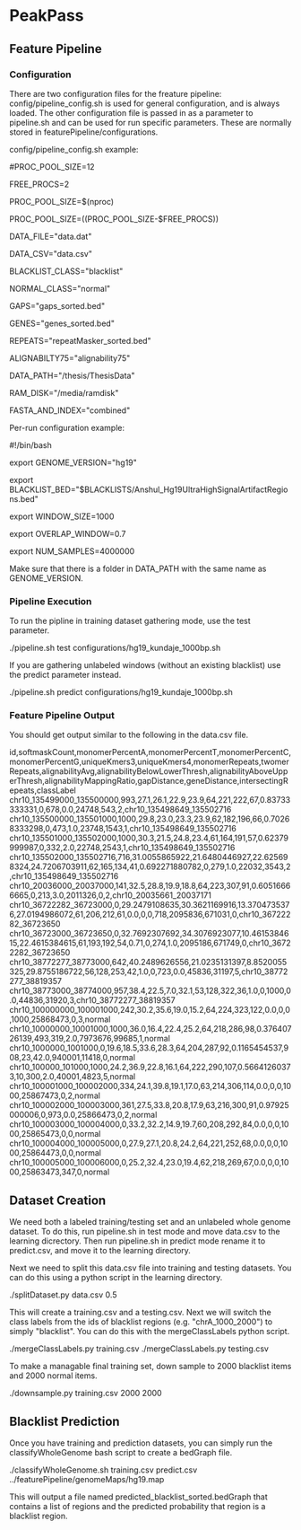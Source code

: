 # PeakPass

## Feature Pipeline

### Configuration

There are two configuration files for the freature pipeline: config/pipeline_config.sh is used for general configuration, and is always loaded. The other configuration file is passed in as a parameter to pipeline.sh and can be used for run specific parameters. These are normally stored in featurePipeline/configurations.

config/pipeline_config.sh example:

#PROC_POOL_SIZE=12

FREE_PROCS=2

PROC_POOL_SIZE=$(nproc)

PROC_POOL_SIZE=$(($PROC_POOL_SIZE-$FREE_PROCS))


DATA_FILE="data.dat"

DATA_CSV="data.csv"

BLACKLIST_CLASS="blacklist"

NORMAL_CLASS="normal"

GAPS="gaps_sorted.bed"

GENES="genes_sorted.bed"

REPEATS="repeatMasker_sorted.bed"

ALIGNABILTY75="alignability75"

DATA_PATH="/thesis/ThesisData"

RAM_DISK="/media/ramdisk"

FASTA_AND_INDEX="combined"


Per-run configuration example:

#!/bin/bash

export GENOME_VERSION="hg19"

export BLACKLIST_BED="$BLACKLISTS/Anshul_Hg19UltraHighSignalArtifactRegions.bed"

export WINDOW_SIZE=1000

export OVERLAP_WINDOW=0.7

export NUM_SAMPLES=4000000


Make sure that there is a folder in DATA_PATH with the same name as GENOME_VERSION.

### Pipeline Execution

To run the pipline in training dataset gathering mode, use the test parameter.

./pipeline.sh test configurations/hg19_kundaje_1000bp.sh

If you are gathering unlabeled windows (without an existing blacklist) use the predict parameter instead.

./pipeline.sh predict configurations/hg19_kundaje_1000bp.sh

### Feature Pipeline Output

You should get output similar to the following in the data.csv file.

id,softmaskCount,monomerPercentA,monomerPercentT,monomerPercentC,monomerPercentG,uniqueKmers3,uniqueKmers4,monomerRepeats,twomerRepeats,alignabilityAvg,alignabilityBelowLowerThresh,alignabilityAboveUpperThresh,alignabilityMappingRatio,gapDistance,geneDistance,intersectingRepeats,classLabel
chr10_135499000_135500000,993,27.1,26.1,22.9,23.9,64,221,222,67,0.83733333331,0,678,0.0,24748,543,2,chr10_135498649_135502716
chr10_135500000_135501000,1000,29.8,23.0,23.3,23.9,62,182,196,66,0.70268333298,0,473,1.0,23748,1543,1,chr10_135498649_135502716
chr10_135501000_135502000,1000,30.3,21.5,24.8,23.4,61,164,191,57,0.62379999987,0,332,2.0,22748,2543,1,chr10_135498649_135502716
chr10_135502000_135502716,716,31.0055865922,21.6480446927,22.625698324,24.7206703911,62,165,134,41,0.692271880782,0,279,1.0,22032,3543,2,chr10_135498649_135502716
chr10_20036000_20037000,141,32.5,28.8,19.9,18.8,64,223,307,91,0.60516666665,0,213,3.0,2011326,0,2,chr10_20035661_20037171
chr10_36722282_36723000,0,29.2479108635,30.3621169916,13.3704735376,27.0194986072,61,206,212,61,0.0,0,0,718,2095836,671031,0,chr10_36722282_36723650
chr10_36723000_36723650,0,32.7692307692,34.3076923077,10.4615384615,22.4615384615,61,193,192,54,0.71,0,274,1.0,2095186,671749,0,chr10_36722282_36723650
chr10_38772277_38773000,642,40.2489626556,21.0235131397,8.8520055325,29.8755186722,56,128,253,42,1.0,0,723,0.0,45836,31197,5,chr10_38772277_38819357
chr10_38773000_38774000,957,38.4,22.5,7.0,32.1,53,128,322,36,1.0,0,1000,0.0,44836,31920,3,chr10_38772277_38819357
chr10_100000000_100001000,242,30.2,35.6,19.0,15.2,64,224,323,122,0.0,0,0,1000,25868473,0,3,normal
chr10_10000000_10001000,1000,36.0,16.4,22.4,25.2,64,218,286,98,0.37640726139,493,319,2.0,7973676,99685,1,normal
chr10_1000000_1001000,0,19.6,18.5,33.6,28.3,64,204,287,92,0.1165454537,908,23,42.0,940001,11418,0,normal
chr10_100000_101000,1000,24.2,36.9,22.8,16.1,64,222,290,107,0.56641260373,10,300,2.0,40001,4823,5,normal
chr10_100001000_100002000,334,24.1,39.8,19.1,17.0,63,214,306,114,0.0,0,0,1000,25867473,0,2,normal
chr10_100002000_100003000,361,27.5,33.8,20.8,17.9,63,216,300,91,0.97925000006,0,973,0.0,25866473,0,2,normal
chr10_100003000_100004000,0,33.2,32.2,14.9,19.7,60,208,292,84,0.0,0,0,1000,25865473,0,0,normal
chr10_100004000_100005000,0,27.9,27.1,20.8,24.2,64,221,252,68,0.0,0,0,1000,25864473,0,0,normal
chr10_100005000_100006000,0,25.2,32.4,23.0,19.4,62,218,269,67,0.0,0,0,1000,25863473,347,0,normal

## Dataset Creation

We need both a labeled training/testing set and an unlabeled whole genome dataset. To do this, run pipeline.sh in test mode and move data.csv to the learning dicrectory. Then run pipeline.sh in predict mode rename it to predict.csv, and move it to the learning directory.

Next we need to split this data.csv file into training and testing datasets. You can do this using a python script in the learning directory.

./splitDataset.py data.csv 0.5

This will create a training.csv and a testing.csv. Next we will switch the class labels from the ids of blacklist regions (e.g. "chrA_1000_2000") to simply "blacklist". You can do this with the mergeClassLabels python script.

./mergeClassLabels.py training.csv
./mergeClassLabels.py testing.csv

To make a managable final training set, down sample to 2000 blacklist items and 2000 normal items.

./downsample.py training.csv 2000 2000

## Blacklist Prediction

Once you have training and prediction datasets, you can simply run the classifyWholeGenome bash script to create a bedGraph file.

./classifyWholeGenome.sh training.csv predict.csv ../featurePipeline/genomeMaps/hg19.map

This will output a file named predicted_blacklist_sorted.bedGraph that contains a list of regions and the predicted probability that region is a blacklist region.

